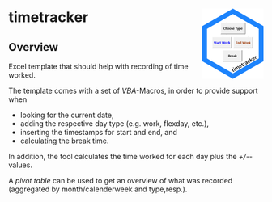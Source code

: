 
timetracker <img src="figures/timetracker_hex.png" align="right" />
========================================================================

Overview
--------

Excel template that should help with recording of time worked.

The template comes with a set of _VBA_-Macros, in order to provide support when
- looking for the current date, 
- adding the respective day type (e.g. work, flexday, etc.),
- inserting the timestamps for start and end, and
- calculating the break time.

In addition, the tool calculates the time worked for each day plus the _+/-_-values.

A _pivot table_ can be used to get an overview of what was recorded (aggregated by month/calenderweek and type,resp.).

